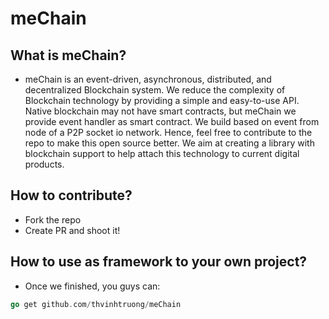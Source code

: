 # meChain

## What is meChain?
- meChain is an event-driven, asynchronous, distributed, and decentralized Blockchain system. We reduce the complexity of Blockchain technology by providing a simple and easy-to-use API. Native blockchain may not have smart contracts, but meChain we provide event handler as smart contract. We build based on event from node of a P2P socket io network. Hence, feel free to contribute to the repo to make this open source better. We aim at creating a library with blockchain support to help attach this technology to current digital products.

## How to contribute?
- Fork the repo
- Create PR and shoot it!

## How to use as framework to your own project?
- Once we finished, you guys can:
```go
go get github.com/thvinhtruong/meChain
```